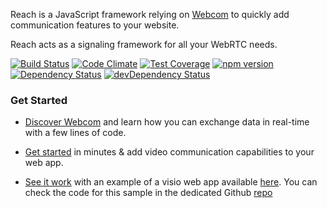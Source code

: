 Reach is a JavaScript framework relying on [Webcom](http://webcom.orange.com) to quickly add communication features to your website.
 
Reach acts as a signaling framework for all your WebRTC needs.

[![Build Status](https://img.shields.io/travis/webcom-components/reach/master.svg)](https://travis-ci.org/webcom-components/reach)
[![Code Climate](https://img.shields.io/codeclimate/github/webcom-components/reach.svg)](https://codeclimate.com/github/webcom-components/reach)
[![Test Coverage](https://img.shields.io/codeclimate/coverage/github/webcom-components/reach.svg)](https://codeclimate.com/github/webcom-components/reach/coverage)
[![npm version](https://img.shields.io/npm/v/webcom-reach.svg)](https://www.npmjs.com/package/webcom-reach)
[![Dependency Status](https://img.shields.io/david/webcom-components/reach.svg)](https://david-dm.org/webcom-components/reach)
[![devDependency Status](https://img.shields.io/david/dev/webcom-components/reach.svg)](https://david-dm.org/webcom-components/reach#info=devDependencies)

### Get Started ###

* [Discover Webcom][Quickstart] and learn how you can exchange data in real-time with a few lines of code.

* [Get started][ReachSDKDoc] in minutes &amp; add video communication capabilities to your web app.

* [See it work][VisioSampleRepo] with an example of a visio web app available [here][VisioSampleApp]. You can check the code for this sample in the dedicated Github [repo][VisioSampleRepo]

[Quickstart]: https://webcom.orange.com/doc/tutorial-quickstart.html
[ReachSDKDoc]: https://webcom.orange.com/doc/tutorial-comsdk_WebRTC.html
[VisioSampleRepo]: https://github.com/webcom-components/visio-sample
[VisioSampleApp]: https://webcom-components.github.io/visio-sample
